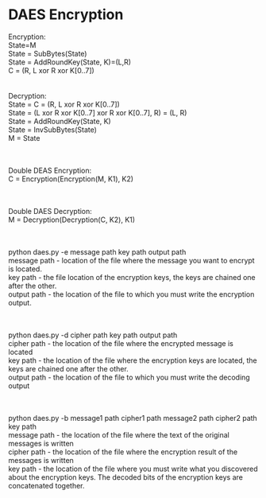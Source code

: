# DAES Encryption

Encryption:<br>
State=M <br>
State = SubBytes(State) <br>
State = AddRoundKey(State, K)=(L,R) <br>
C = (R, L xor R xor K[0..7]) <br> <br> <br>
Decryption:<br>
State = C = (R, L xor R xor K[0..7]) <br>
State = (L xor R xor K[0..7] xor R xor K[0..7], R) = (L, R) <br>
State = AddRoundKey(State, K) <br>
State = InvSubBytes(State) <br>
M = State <br><br><br>

Double DEAS Encryption: <br>
C = Encryption(Encryption(M, K1), K2) <br><br><br>

Double DAES Decryption:<br>
M = Decryption(Decryption(C, K2), K1)<br><br><br>


python daes.py -e message path key path output path <br>
  message path - location of the file where the message you want to encrypt is located.<br>
  key path - the file location of the encryption keys, the keys are chained one after the other.<br>
  output path - the location of the file to which you must write the encryption output.<br><br><br>

python daes.py -d cipher path key path output path <br>
  cipher path - the location of the file where the encrypted message is located<br>
  key path - the location of the file where the encryption keys are located, the keys are chained one after the other.<br>
  output path - the location of the file to which you must write the decoding output<br><br><br>

python daes.py -b message1 path cipher1 path message2 path cipher2 path key path <br>
  message path - the location of the file where the text of the original messages is written <br>
  cipher path - the location of the file where the encryption result of the messages is written<br>
  key path - the location of the file where you must write what you discovered about the encryption keys. 
  The decoded bits of the encryption keys are concatenated together.
